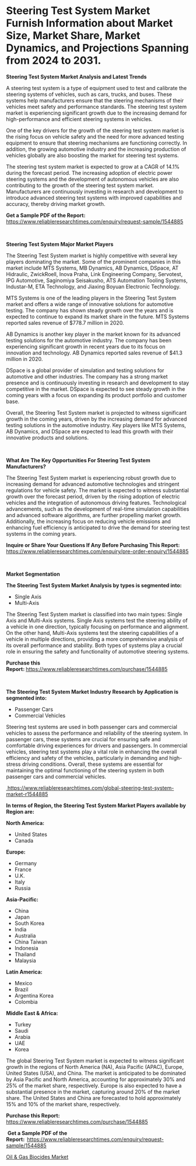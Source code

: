 <p><h1>Steering Test System Market Furnish Information about Market Size, Market Share, Market Dynamics, and Projections Spanning from 2024 to 2031.</h1></p><p><strong>Steering Test System Market Analysis and Latest Trends</strong></p>
<p><p>A steering test system is a type of equipment used to test and calibrate the steering systems of vehicles, such as cars, trucks, and buses. These systems help manufacturers ensure that the steering mechanisms of their vehicles meet safety and performance standards. The steering test system market is experiencing significant growth due to the increasing demand for high-performance and efficient steering systems in vehicles. </p><p>One of the key drivers for the growth of the steering test system market is the rising focus on vehicle safety and the need for more advanced testing equipment to ensure that steering mechanisms are functioning correctly. In addition, the growing automotive industry and the increasing production of vehicles globally are also boosting the market for steering test systems. </p><p>The steering test system market is expected to grow at a CAGR of 14.1% during the forecast period. The increasing adoption of electric power steering systems and the development of autonomous vehicles are also contributing to the growth of the steering test system market. Manufacturers are continuously investing in research and development to introduce advanced steering test systems with improved capabilities and accuracy, thereby driving market growth.</p></p>
<p><strong>Get a Sample PDF of the Report:&nbsp;</strong> <a href="https://www.reliableresearchtimes.com/enquiry/request-sample/1544885">https://www.reliableresearchtimes.com/enquiry/request-sample/1544885</a></p>
<p>&nbsp;</p>
<p><strong>Steering Test System Major Market Players</strong></p>
<p><p>The Steering Test System market is highly competitive with several key players dominating the market. Some of the prominent companies in this market include MTS Systems, MB Dynamics, AB Dynamics, DSpace, AT Hidraulic, ZwickRoell, Inova Praha, Link Engineering Company, Servotest, IPG Automotive, Saginomiya Seisakusho, ATS Automation Tooling Systems, Industar-M, ETA Technology, and Jiaxing Boyuan Electronic Technology.</p><p>MTS Systems is one of the leading players in the Steering Test System market and offers a wide range of innovative solutions for automotive testing. The company has shown steady growth over the years and is expected to continue to expand its market share in the future. MTS Systems reported sales revenue of $778.7 million in 2020.</p><p>AB Dynamics is another key player in the market known for its advanced testing solutions for the automotive industry. The company has been experiencing significant growth in recent years due to its focus on innovation and technology. AB Dynamics reported sales revenue of $41.3 million in 2020.</p><p>DSpace is a global provider of simulation and testing solutions for automotive and other industries. The company has a strong market presence and is continuously investing in research and development to stay competitive in the market. DSpace is expected to see steady growth in the coming years with a focus on expanding its product portfolio and customer base.</p><p>Overall, the Steering Test System market is projected to witness significant growth in the coming years, driven by the increasing demand for advanced testing solutions in the automotive industry. Key players like MTS Systems, AB Dynamics, and DSpace are expected to lead this growth with their innovative products and solutions.</p></p>
<p>&nbsp;</p>
<p><strong>What Are The Key Opportunities For Steering Test System Manufacturers?</strong></p>
<p><p>The Steering Test System market is experiencing robust growth due to increasing demand for advanced automotive technologies and stringent regulations for vehicle safety. The market is expected to witness substantial growth over the forecast period, driven by the rising adoption of electric vehicles and the integration of autonomous driving features. Technological advancements, such as the development of real-time simulation capabilities and advanced software algorithms, are further propelling market growth. Additionally, the increasing focus on reducing vehicle emissions and enhancing fuel efficiency is anticipated to drive the demand for steering test systems in the coming years.</p></p>
<p><strong>Inquire or Share Your Questions If Any Before Purchasing This Report:</strong> <a href="https://www.reliableresearchtimes.com/enquiry/pre-order-enquiry/1544885">https://www.reliableresearchtimes.com/enquiry/pre-order-enquiry/1544885</a></p>
<p>&nbsp;</p>
<p><strong>Market Segmentation</strong></p>
<p><strong>The Steering Test System Market Analysis by types is segmented into:</strong></p>
<p><ul><li>Single Axis</li><li>Multi-Axis</li></ul></p>
<p><p>The Steering Test System market is classified into two main types: Single Axis and Multi-Axis systems. Single Axis systems test the steering ability of a vehicle in one direction, typically focusing on performance and alignment. On the other hand, Multi-Axis systems test the steering capabilities of a vehicle in multiple directions, providing a more comprehensive analysis of its overall performance and stability. Both types of systems play a crucial role in ensuring the safety and functionality of automotive steering systems.</p></p>
<p><strong>Purchase this Report:&nbsp;</strong><a href="https://www.reliableresearchtimes.com/purchase/1544885">https://www.reliableresearchtimes.com/purchase/1544885</a></p>
<p>&nbsp;</p>
<p><strong>The Steering Test System Market Industry Research by Application is segmented into:</strong></p>
<p><ul><li>Passenger Cars</li><li>Commercial Vehicles</li></ul></p>
<p><p>Steering test systems are used in both passenger cars and commercial vehicles to assess the performance and reliability of the steering system. In passenger cars, these systems are crucial for ensuring safe and comfortable driving experiences for drivers and passengers. In commercial vehicles, steering test systems play a vital role in enhancing the overall efficiency and safety of the vehicles, particularly in demanding and high-stress driving conditions. Overall, these systems are essential for maintaining the optimal functioning of the steering system in both passenger cars and commercial vehicles.</p></p>
<p><a href="https://www.reliableresearchtimes.com/global-steering-test-system-market-r1544885">&nbsp;https://www.reliableresearchtimes.com/global-steering-test-system-market-r1544885</a></p>
<p><strong>In terms of Region, the Steering Test System Market Players available by Region are:</strong></p>
<p>
    <p> <strong> North America: </strong>
        <ul>
            <li>United States</li>
            <li>Canada</li>
        </ul>
        </p> 
    <p> <strong> Europe: </strong>
        <ul>
            <li>Germany</li>
            <li>France</li>
            <li>U.K.</li>
            <li>Italy</li>
            <li>Russia</li>
        </ul>
        </p> 
    <p> <strong> Asia-Pacific: </strong>
        <ul>
            <li>China</li>
            <li>Japan</li>
            <li>South Korea</li>
            <li>India</li>
            <li>Australia</li>
            <li>China Taiwan</li>
            <li>Indonesia</li>
            <li>Thailand</li>
            <li>Malaysia</li>
        </ul>
        </p> 
    <p> <strong> Latin America: </strong>
        <ul>
            <li>Mexico</li>
            <li>Brazil</li>
            <li>Argentina Korea</li>
            <li>Colombia</li>
        </ul>
        </p> 
    <p> <strong> Middle East & Africa: </strong>
        <ul>
            <li>Turkey</li>
            <li>Saudi</li>
            <li>Arabia</li>
            <li>UAE</li>
            <li>Korea</li>
        </ul>
    </p>
    </p>
<p><p>The global Steering Test System market is expected to witness significant growth in the regions of North America (NA), Asia Pacific (APAC), Europe, United States (USA), and China. The market is anticipated to be dominated by Asia Pacific and North America, accounting for approximately 30% and 25% of the market share, respectively. Europe is also expected to have a substantial presence in the market, capturing around 20% of the market share. The United States and China are forecasted to hold approximately 15% and 10% of the market share, respectively.</p></p>
<p><strong>Purchase this Report: </strong><a href="https://www.reliableresearchtimes.com/purchase/1544885">https://www.reliableresearchtimes.com/purchase/1544885</a></p>
<p>&nbsp;<strong>Get a Sample PDF of the Report:&nbsp;&nbsp;</strong><a href="https://www.reliableresearchtimes.com/enquiry/request-sample/1544885">https://www.reliableresearchtimes.com/enquiry/request-sample/1544885</a></p>
<p><strong></strong></p>
<p><p><a href="https://github.com/joannesouthgate/Market-Research-Report-List-4/blob/main/oil-gas-biocides-market.md">Oil & Gas Biocides Market</a></p></p>